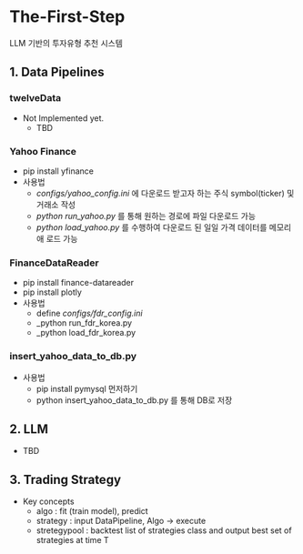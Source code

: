 # The-First-Step
LLM 기반의 투자유형 추천 시스템

## 1. Data Pipelines

### twelveData
- Not Implemented yet.  
  - TBD 

### Yahoo Finance
- pip install yfinance
-  사용법
    - _configs/yahoo_config.ini_ 에 다운로드 받고자 하는 주식 symbol(ticker) 및 거래소 작성
    - _python run_yahoo.py_  를 통해 원하는 경로에 파일 다운로드 가능 
    - _python load_yahoo.py_ 를 수행하여 다운로드 된 일일 가격 데이터를 메모리애 로드 가능


### FinanceDataReader 
- pip install finance-datareader
- pip install plotly 
- 사용법
  - define _configs/fdr_config.ini_
  - _python run_fdr_korea.py 
  - _python load_fdr_korea.py 


### insert_yahoo_data_to_db.py
- 사용법
  - pip install pymysql 먼저하기
  - python insert_yahoo_data_to_db.py 를 통해 DB로 저장



## 2. LLM 
- TBD



## 3. Trading Strategy
- Key concepts
  - algo : fit (train model), predict
  - strategy : input DataPipeline, Algo  -> execute 
  - stretegypool : backtest list of strategies class and output best set of strategies at time T 


